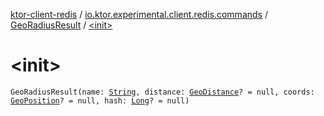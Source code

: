 [ktor-client-redis](../../index.md) / [io.ktor.experimental.client.redis.commands](../index.md) / [GeoRadiusResult](index.md) / [&lt;init&gt;](./-init-.md)

# &lt;init&gt;

`GeoRadiusResult(name: `[`String`](https://kotlinlang.org/api/latest/jvm/stdlib/kotlin/-string/index.html)`, distance: `[`GeoDistance`](../../io.ktor.experimental.client.redis.geo/-geo-distance/index.md)`? = null, coords: `[`GeoPosition`](../../io.ktor.experimental.client.redis.geo/-geo-position/index.md)`? = null, hash: `[`Long`](https://kotlinlang.org/api/latest/jvm/stdlib/kotlin/-long/index.html)`? = null)`